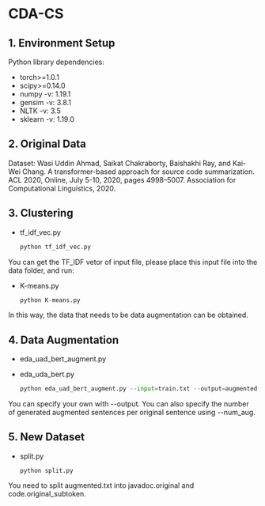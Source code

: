 # CDA-CS

## 1. Environment Setup

Python library dependencies:
- torch>=1.0.1
- scipy>=0.14.0
- numpy -v: 1.19.1
- gensim -v: 3.8.1
- NLTK -v: 3.5
- sklearn -v: 1.19.0

## 2. Original Data
Dataset:
Wasi Uddin Ahmad, Saikat Chakraborty, Baishakhi Ray, and Kai-Wei Chang. A transformer-based approach for source code summarization. ACL 2020, Online, July 5-10, 2020, pages 4998–5007. Association for Computational Linguistics, 2020.

## 3. Clustering

- tf_idf_vec.py

  ```python
  python tf_idf_vec.py 
  ```

You can get the TF_IDF vetor of input file, please place this input file into the data folder, and run:

- K-means.py

  ```python
  python K-means.py 
  ```

In this way, the data that needs to be data augmentation can be obtained.

## 4. Data Augmentation

- eda_uad_bert_augment.py
- eda_uda_bert.py

  ```python
  python eda_uad_bert_augment.py --input=train.txt --output=augmented.txt --num_aug=20
  ```

You can specify your own with --output. You can also specify the number of generated augmented sentences per original sentence using --num_aug.

## 5. New Dataset

- split.py

  ```
  python split.py
  ```

You need to split augmented.txt into javadoc.original and code.original_subtoken.
